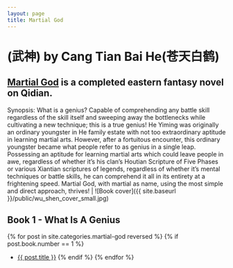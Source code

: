 ```yaml
---
layout: page
title: Martial God
---
```


# (武神) by Cang Tian Bai He(苍天白鹤)


## [Martial God](http://www.qidian.com/Book/1445033.aspx) is a completed eastern fantasy novel on Qidian.


Synopsis: What is a genius? Capable of comprehending any battle skill regardless of the skill itself and sweeping away the bottlenecks while cultivating a new technique; this is a true genius! He Yiming was originally an ordinary youngster in He family estate with not too extraordinary aptitude in learning martial arts. However, after a fortuitous encounter, this ordinary youngster became what people refer to as genius in a single leap. Possessing an aptitude for learning martial arts which could leave people in awe, regardless of whether it’s his clan’s Houtian Scripture of Five Phases or various Xiantian scriptures of legends, regardless of whether it’s mental techniques or battle skills, he can comprehend it all in its entirety at a frightening speed. Martial God, with martial as name, using the most simple and direct approach, thrives! | ![Book cover]({{ site.baseurl }}/public/wu_shen_cover_small.jpg)

## Book 1 - What Is A Genius
{% for post in site.categories.martial-god reversed %}
{% if post.book.number == 1 %}
* [{{ post.title }}]({{site.baseurl}}{{post.url}})
{% endif %}
{% endfor %}

